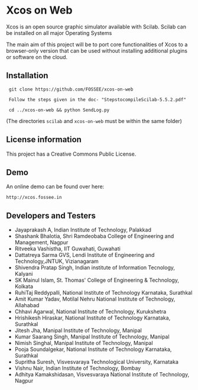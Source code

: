 # Xcos on Web
Xcos is an open source graphic simulator available with Scilab. Scilab can be installed on all major Operating Systems

The main aim of this project will be to port core functionalities of Xcos to a browser-only version that can be used without installing additional plugins or software on the cloud.

## Installation

	 git clone https://github.com/FOSSEE/xcos-on-web
	
	 Follow the steps given in the doc- "StepstocompileScilab-5.5.2.pdf"
	
	 cd ../xcos-on-web && python SendLog.py

(The directories `scilab` and `xcos-on-web` must be within the same folder)

## License information
This project has a Creative Commons Public License.

## Demo

An online demo can be found over here:

    http://xcos.fossee.in

## Developers and Testers

* Jayaprakash A, Indian Institute of Technology, Palakkad
* Shashank Bhalotia, Shri Ramdeobaba College of Engineering and Management, Nagpur
* Ritveeka Vashistha, IIT Guwahati, Guwahati
* Dattatreya Sarma GVS, Lendi Institute of Engineering and Technology,JNTUK, Vizianagaram 
* Shivendra Pratap Singh, Indian institute of Information Tecnology, Kalyani
* SK Mainul Islam, St. Thomas' College of Engineering & Technology, Kolkata
* RuhiTaj Reddypalli, National Institute of Technology Karnataka, Surathkal
* Amit Kumar Yadav, Motilal Nehru National Institute of Technology, Allahabad
* Chhavi Agarwal, National Institute of Technology, Kurukshetra
* Hrishikesh Hiraskar, National Institute of Technology Karnataka, Surathkal
* Jitesh Jha, Manipal Institute of Technology, Manipal
* Kumar Saarang Singh, Manipal Institute of Technology, Manipal
* Nimish Singhal, Manipal Institute of Technology, Manipal
* Pooja Soundalgekar, National Institute of Technology Karnataka, Surathkal
* Supritha Suresh, Visvesvaraya Technological University, Karnataka
* Vishnu Nair, Indian Institute of Technology, Bombay
* Adhitya Kamakshidasan, Visvesvaraya National Institute of Technology, Nagpur
